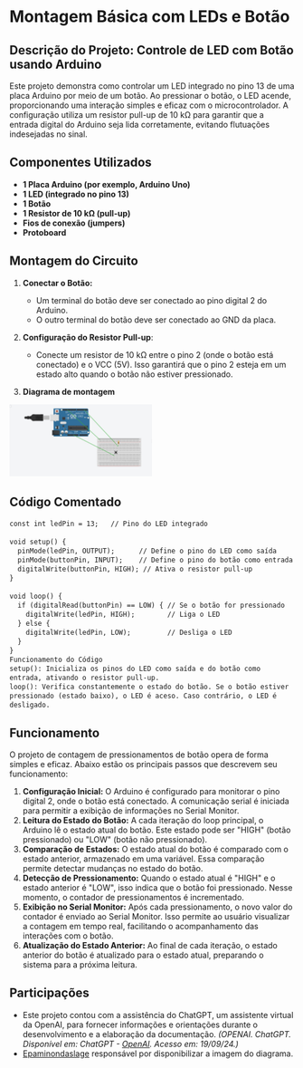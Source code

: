 # Montagem Básica com LEDs e Botão

## Descrição do Projeto: Controle de LED com Botão usando Arduino
Este projeto demonstra como controlar um LED integrado no pino 13 de uma placa Arduino por meio de um botão. Ao pressionar o botão, o LED acende, proporcionando uma interação simples e eficaz com o microcontrolador. A configuração utiliza um resistor pull-up de 10 kΩ para garantir que a entrada digital do Arduino seja lida corretamente, evitando flutuações indesejadas no sinal.

## Componentes Utilizados
- **1 Placa Arduino (por exemplo, Arduino Uno)**
- **1 LED (integrado no pino 13)**
- **1 Botão**
- **1 Resistor de 10 kΩ (pull-up)**
- **Fios de conexão (jumpers)**
- **Protoboard**


## Montagem do Circuito
1. **Conectar o Botão:**
   - Um terminal do botão deve ser conectado ao pino digital 2 do Arduino.
   - O outro terminal do botão deve ser conectado ao GND da placa.

2. **Configuração do Resistor Pull-up**:
   - Conecte um resistor de 10 kΩ entre o pino 2 (onde o botão está conectado) e o VCC (5V). Isso garantirá que o pino 2 esteja em um estado alto quando o botão não estiver pressionado.
     
3. **Diagrama de montagem**
<img src="https://github.com/Epaminondaslage/Aluno_Fulano_de_Tal/blob/main/Exercicio_em_Casa_1/Figura.jpeg" alt="Circuito" width="50%">

## Código Comentado
```const int buttonPin = 2; // Pino onde o botão está conectado
const int ledPin = 13;   // Pino do LED integrado

void setup() {
  pinMode(ledPin, OUTPUT);      // Define o pino do LED como saída
  pinMode(buttonPin, INPUT);    // Define o pino do botão como entrada
  digitalWrite(buttonPin, HIGH); // Ativa o resistor pull-up
}

void loop() {
  if (digitalRead(buttonPin) == LOW) { // Se o botão for pressionado
    digitalWrite(ledPin, HIGH);        // Liga o LED
  } else {
    digitalWrite(ledPin, LOW);         // Desliga o LED
  }
}
Funcionamento do Código
setup(): Inicializa os pinos do LED como saída e do botão como entrada, ativando o resistor pull-up.
loop(): Verifica constantemente o estado do botão. Se o botão estiver pressionado (estado baixo), o LED é aceso. Caso contrário, o LED é desligado.  
```

## Funcionamento
O projeto de contagem de pressionamentos de botão opera de forma simples e eficaz. Abaixo estão os principais passos que descrevem seu funcionamento:
1. **Configuração Inicial:** O Arduino é configurado para monitorar o pino digital 2, onde o botão está conectado. A comunicação serial é iniciada para permitir a exibição de informações no Serial Monitor.
2. **Leitura do Estado do Botão:** A cada iteração do loop principal, o Arduino lê o estado atual do botão. Este estado pode ser "HIGH" (botão pressionado) ou "LOW" (botão não pressionado).
3. **Comparação de Estados:** O estado atual do botão é comparado com o estado anterior, armazenado em uma variável. Essa comparação permite detectar mudanças no estado do botão.
4. **Detecção de Pressionamento:** Quando o estado atual é "HIGH" e o estado anterior é "LOW", isso indica que o botão foi pressionado. Nesse momento, o contador de pressionamentos é incrementado.
5. **Exibição no Serial Monitor:** Após cada pressionamento, o novo valor do contador é enviado ao Serial Monitor. Isso permite ao usuário visualizar a contagem em tempo real, facilitando o acompanhamento das interações com o botão.
6. **Atualização do Estado Anterior:** Ao final de cada iteração, o estado anterior do botão é atualizado para o estado atual, preparando o sistema para a próxima leitura.

## Participações
- Este projeto contou com a assistência do ChatGPT, um assistente virtual da OpenAI, para fornecer informações e orientações durante o desenvolvimento e a elaboração da documentação.
  *(OPENAI. ChatGPT. Disponível em: ChatGPT - [OpenAI](https://www.openai.com/chatgpt). Acesso em: 19/09/24.)*
- [Epaminondaslage](https://www.bing.com/ck/a?!&&p=cf945232149fce13JmltdHM9MTcyNjcwNDAwMCZpZ3VpZD0yNGZkYWYyYS1lMjZiLTYzMWYtMzY0MC1iYmJiZTNlZTYyZGImaW5zaWQ9NTE5Mg&ptn=3&ver=2&hsh=3&fclid=24fdaf2a-e26b-631f-3640-bbbbe3ee62db&psq=src%3d%22https%3a%2f%2fgithub.com%2fEpaminondaslage%2fAluno_Fulano_de_Tal%2fblob%2fmain%2fExercicio_em_Casa_1%2fFigura.jpeg%22+alt%3d%22Circuito%22+width%3d%2250%25%22&u=a1aHR0cHM6Ly9naXRodWIuY29tL0VwYW1pbm9uZGFzbGFnZQ&ntb=1) responsável por disponibilizar a imagem do diagrama.
